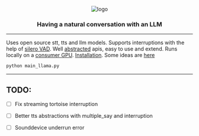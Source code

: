<div align="center">

![logo](media/logo.gif)

<h3>

Having a natural conversation with an LLM

</h3>

</div>

---

Uses open source stt, tts and llm models.
Supports interruptions with the help of [silero VAD](https://github.com/snakers4/silero-vad).
Well [abstracted](/llm) apis, easy to use and extend.
Runs locally on a [consumer GPU](https://www.nvidia.com/en-us/geforce/graphics-cards/30-series/rtx-3080-3080ti/).
[Installation](INSTALL.md).
Some ideas are [here](Ideas.md)

```python 
python main_llama.py
```

---

## TODO:
- [ ] Fix streaming tortoise interruption
- [ ] Better tts abstractions with multiple_say and interruption
- [ ] Sounddevice underrun error

